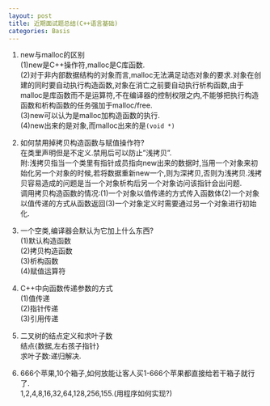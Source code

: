 ```yaml
---
layout: post
title: 近期面试题总结(C++语言基础)
categories: Basis
---
```


1. new与malloc的区别  
(1)new是C++操作符,malloc是C库函数.  
(2)对于非内部数据结构的对象而言,malloc无法满足动态对象的要求.对象在创建的同时要自动执行构造函数,对象在消亡之前要自动执行析构函数,由于malloc是库函数而不是运算符,不在编译器的控制权限之内,不能够把执行构造函数和析构函数的任务强加于malloc/free.  
(3)new可以认为是malloc加构造函数的执行.  
(4)new出来的是对象,而malloc出来的是`(void *)`  

2. 如何禁用掉拷贝构造函数与赋值操作符?  
在类里声明但是不定义.禁用后可以防止”浅拷贝”.  
附:浅拷贝指当一个类里有指针成员指向new出来的数据时,当用一个对象来初始化另一个对象的时候,若将数据重新new一个,则为深拷贝,否则为浅拷贝.浅拷贝容易造成的问题是当一个对象析构后另一个对象访问该指针会出问题.  
调用拷贝构造函数的情况:(1)一个对象以值传递的方式传入函数体(2)一个对象以值传递的方式从函数返回(3)一个对象定义时需要通过另一个对象进行初始化.  

3. 一个空类,编译器会默认为它加上什么东西?  
(1)默认构造函数  
(2)拷贝构造函数  
(3)析构函数  
(4)赋值运算符  

4. C++中向函数传递参数的方式  
(1)值传递  
(2)指针传递  
(3)引用传递  

5. 二叉树的结点定义和求叶子数  
结点{数据,左右孩子指针}  
求叶子数:递归解决.  

6. 666个苹果,10个箱子,如何放能让客人买1-666个苹果都直接给若干箱子就行了.  
1,2,4,8,16,32,64,128,256,155.(用程序如何实现?)  
